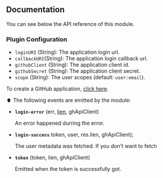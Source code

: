 ## Documentation

You can see below the API reference of this module.

### Plugin Configuration

 - `loginURI` (String): The application login url.
 - `callbackURI`(String): The application login callback url.
 - `githubClient` (String): The application client id.
 - `githubSecret` (String): The application client secret.
 - `scope` (String): The user scopes (default: `user:email`).

 To create a GitHub application, [click here](https://github.com/settings/applications/new).

 :arrow_up: The following events are emitted by the module:

  - **`login-error`** (err, [lien](https://github.com/LienJS/Lien), ghApiClient)

    An error happened durring the error.

  - **`login-success`** token, user, res.lien, ghApiClient);

     The user metadata was fetched. If you don't want to fetch

  - **`token`** (token, lien, ghApiClient)

     Emitted when the token is successfully got.

